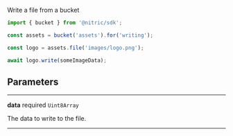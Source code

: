 Write a file from a bucket

```javascript
import { bucket } from '@nitric/sdk';

const assets = bucket('assets').for('writing');

const logo = assets.file('images/logo.png');

await logo.write(someImageData);
```

## Parameters
---

**data** required `Uint8Array`

The data to write to the file.

---